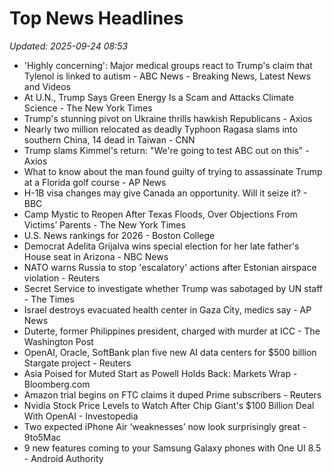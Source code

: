 # Top News Headlines

_Updated: 2025-09-24 08:53_

- 'Highly concerning': Major medical groups react to Trump's claim that Tylenol is linked to autism - ABC News - Breaking News, Latest News and Videos
- At U.N., Trump Says Green Energy Is a Scam and Attacks Climate Science - The New York Times
- Trump's stunning pivot on Ukraine thrills hawkish Republicans - Axios
- Nearly two million relocated as deadly Typhoon Ragasa slams into southern China, 14 dead in Taiwan - CNN
- Trump slams Kimmel's return: "We're going to test ABC out on this" - Axios
- What to know about the man found guilty of trying to assassinate Trump at a Florida golf course - AP News
- H-1B visa changes may give Canada an opportunity. Will it seize it? - BBC
- Camp Mystic to Reopen After Texas Floods, Over Objections From Victims’ Parents - The New York Times
- U.S. News rankings for 2026 - Boston College
- Democrat Adelita Grijalva wins special election for her late father's House seat in Arizona - NBC News
- NATO warns Russia to stop 'escalatory' actions after Estonian airspace violation - Reuters
- Secret Service to investigate whether Trump was sabotaged by UN staff - The Times
- Israel destroys evacuated health center in Gaza City, medics say - AP News
- Duterte, former Philippines president, charged with murder at ICC - The Washington Post
- OpenAI, Oracle, SoftBank plan five new AI data centers for $500 billion Stargate project - Reuters
- Asia Poised for Muted Start as Powell Holds Back: Markets Wrap - Bloomberg.com
- Amazon trial begins on FTC claims it duped Prime subscribers - Reuters
- Nvidia Stock Price Levels to Watch After Chip Giant's $100 Billion Deal With OpenAI - Investopedia
- Two expected iPhone Air ‘weaknesses’ now look surprisingly great - 9to5Mac
- 9 new features coming to your Samsung Galaxy phones with One UI 8.5 - Android Authority